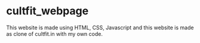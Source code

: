 # cultfit_webpage
This website is made using HTML, CSS, Javascript and this website is made as clone of cultfit.in with my own code.
